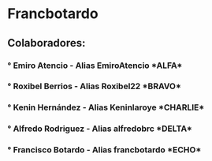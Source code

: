 # Francbotardo

<h2>Colaboradores:</h2>
<h3>° Emiro Atencio     - Alias EmiroAtencio *ALFA*</h3>
<h3>° Roxibel Berrios   - Alias Roxibel22 *BRAVO*</h3>
<h3>° Kenin Hernández   - Alias Keninlaroye *CHARLIE*</h3>
<h3>° Alfredo Rodriguez - Alias alfredobrc *DELTA*</h3>
<h3>° Francisco Botardo - Alias francbotardo *ECHO*</h3>

